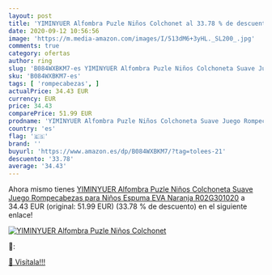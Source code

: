 ```yaml
---
layout: post
title: 'YIMINYUER Alfombra Puzle Niños Colchonet al 33.78 % de descuento'
date: 2020-09-12 10:56:56
image: 'https://m.media-amazon.com/images/I/513dM6+3yHL._SL200_.jpg'
comments: true
category: ofertas
author: ring
slug: 'B084WXBKM7-es YIMINYUER Alfombra Puzle Niños Colchoneta Suave Juego...'
sku: 'B084WXBKM7-es'
tags: [ 'rompecabezas', ]
actualPrice: 34.43 EUR
currency: EUR
price: 34.43
comparePrice: 51.99 EUR
prodname: 'YIMINYUER Alfombra Puzle Niños Colchoneta Suave Juego Rompecabezas para Niños Espuma EVA Naranja R02G301020'
country: 'es'
flag: '🇪🇸'
brand: ''
buyurl: 'https://www.amazon.es/dp/B084WXBKM7/?tag=tolees-21'
descuento: '33.78'
average: '34.43'
---
```


Ahora mismo tienes [YIMINYUER Alfombra Puzle Niños Colchoneta Suave Juego Rompecabezas para Niños Espuma EVA Naranja R02G301020](https://www.amazon.es/dp/B084WXBKM7/?tag=tolees-21) a 34.43 EUR (original: 51.99 EUR) (33.78 %  de descuento) en el siguiente enlace!

[![YIMINYUER Alfombra Puzle Niños Colchonet](https://m.media-amazon.com/images/I/513dM6+3yHL._SL200_.jpg)](https://www.amazon.es/dp/B084WXBKM7/?tag=tolees-21)

🔎:


[🛒 Visítala!!!](https://www.amazon.es/dp/B084WXBKM7/?tag=tolees-21)
